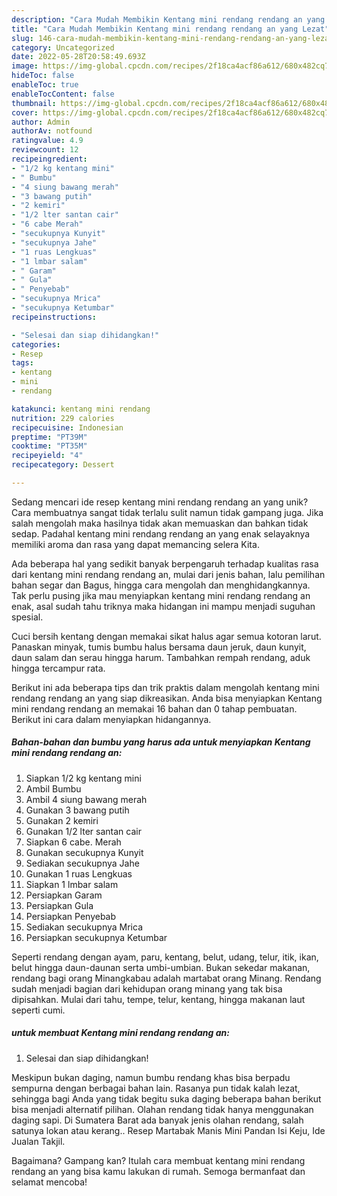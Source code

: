 ```yaml
---
description: "Cara Mudah Membikin Kentang mini rendang rendang an yang Lezat"
title: "Cara Mudah Membikin Kentang mini rendang rendang an yang Lezat"
slug: 146-cara-mudah-membikin-kentang-mini-rendang-rendang-an-yang-lezat
category: Uncategorized
date: 2022-05-28T20:58:49.693Z
image: https://img-global.cpcdn.com/recipes/2f18ca4acf86a612/680x482cq70/kentang-mini-rendang-rendang-an-foto-resep-utama.jpg
hideToc: false
enableToc: true
enableTocContent: false
thumbnail: https://img-global.cpcdn.com/recipes/2f18ca4acf86a612/680x482cq70/kentang-mini-rendang-rendang-an-foto-resep-utama.jpg
cover: https://img-global.cpcdn.com/recipes/2f18ca4acf86a612/680x482cq70/kentang-mini-rendang-rendang-an-foto-resep-utama.jpg
author: Admin
authorAv: notfound
ratingvalue: 4.9
reviewcount: 12
recipeingredient:
- "1/2 kg kentang mini"
- " Bumbu"
- "4 siung bawang merah"
- "3 bawang putih"
- "2 kemiri"
- "1/2 lter santan cair"
- "6 cabe Merah"
- "secukupnya Kunyit"
- "secukupnya Jahe"
- "1 ruas Lengkuas"
- "1 lmbar salam"
- " Garam"
- " Gula"
- " Penyebab"
- "secukupnya Mrica"
- "secukupnya Ketumbar"
recipeinstructions:

- "Selesai dan siap dihidangkan!"
categories:
- Resep
tags:
- kentang
- mini
- rendang

katakunci: kentang mini rendang 
nutrition: 229 calories
recipecuisine: Indonesian
preptime: "PT39M"
cooktime: "PT35M"
recipeyield: "4"
recipecategory: Dessert

---
```





Sedang mencari ide resep kentang mini rendang rendang an yang unik? Cara membuatnya sangat tidak terlalu sulit namun tidak gampang juga. Jika salah mengolah maka hasilnya tidak akan memuaskan dan bahkan tidak sedap. Padahal kentang mini rendang rendang an yang enak selayaknya memiliki aroma dan rasa yang dapat memancing selera Kita.





Ada beberapa hal yang sedikit banyak berpengaruh terhadap kualitas rasa dari kentang mini rendang rendang an, mulai dari jenis bahan, lalu pemilihan bahan segar dan Bagus, hingga cara mengolah dan menghidangkannya. Tak perlu pusing jika mau menyiapkan kentang mini rendang rendang an enak,      asal sudah tahu triknya maka hidangan ini mampu menjadi suguhan spesial.














Cuci bersih kentang dengan memakai sikat halus agar semua kotoran larut. Panaskan minyak, tumis bumbu halus bersama daun jeruk, daun kunyit, daun salam dan serau hingga harum. Tambahkan rempah rendang, aduk hingga tercampur rata.






Berikut ini ada beberapa tips dan trik praktis dalam mengolah kentang mini rendang rendang an yang siap dikreasikan. Anda bisa menyiapkan Kentang mini rendang rendang an memakai 16 bahan dan 0 tahap pembuatan. Berikut ini cara dalam menyiapkan hidangannya.

<!--inarticleads1-->

##### Bahan-bahan dan bumbu yang harus ada untuk menyiapkan Kentang mini rendang rendang an:

1. Siapkan 1/2 kg kentang mini
1. Ambil  Bumbu
1. Ambil 4 siung bawang merah
1. Gunakan 3 bawang putih
1. Gunakan 2 kemiri
1. Gunakan 1/2 lter santan cair
1. Siapkan 6 cabe. Merah
1. Gunakan secukupnya Kunyit
1. Sediakan secukupnya Jahe
1. Gunakan 1 ruas Lengkuas
1. Siapkan 1 lmbar salam
1. Persiapkan  Garam
1. Persiapkan  Gula
1. Persiapkan  Penyebab
1. Sediakan secukupnya Mrica
1. Persiapkan secukupnya Ketumbar


Seperti rendang dengan ayam, paru, kentang, belut, udang, telur, itik, ikan, belut hingga daun-daunan serta umbi-umbian. Bukan sekedar makanan, rendang bagi orang Minangkabau adalah martabat orang Minang. Rendang sudah menjadi bagian dari kehidupan orang minang yang tak bisa dipisahkan. Mulai dari tahu, tempe, telur, kentang, hingga makanan laut seperti cumi. 

<!--inarticleads2-->

#####  untuk membuat Kentang mini rendang rendang an:


1. Selesai dan siap dihidangkan!

Meskipun bukan daging, namun bumbu rendang khas bisa berpadu sempurna dengan berbagai bahan lain. Rasanya pun tidak kalah lezat, sehingga bagi Anda yang tidak begitu suka daging beberapa bahan berikut bisa menjadi alternatif pilihan. Olahan rendang tidak hanya menggunakan daging sapi. Di Sumatera Barat ada banyak jenis olahan rendang, salah satunya lokan atau kerang.. Resep Martabak Manis Mini Pandan Isi Keju, Ide Jualan Takjil. 

Bagaimana? Gampang kan? Itulah cara membuat kentang mini rendang rendang an yang bisa kamu lakukan di rumah. Semoga bermanfaat dan selamat mencoba!

